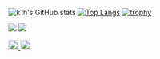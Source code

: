 ![k1h's GitHub stats](https://github-readme-stats.vercel.app/api?username=csenet&count_private=true&show_icons=true&theme=onedark)
[![Top Langs](https://github-readme-stats.vercel.app/api/top-langs/?username=csenet&layout=compact&theme=onedark)](https://github.com/anuraghazra/github-readme-stats)
[![trophy](https://github-profile-trophy.vercel.app/?username=csenet&column=8&theme=onedark)](https://github.com/ryo-ma/github-profile-trophy)

<img src="https://wakatime.com/share/@80e0c1c6-1963-49ab-9624-da3fb2bb3c5f/a19dc6c4-409b-4899-b999-98afa392bc56.svg">
<img src="https://wakatime.com/share/@80e0c1c6-1963-49ab-9624-da3fb2bb3c5f/357e1bc1-4e95-4a5e-82ad-65b35f352058.svg">
<p align="left"> 
   <a href="http://twitter.com/k1h_tech">
    <img height="20" src="https://img.shields.io/twitter/follow/csenet?label=Twitter&logo=twitter&style=flat" />
  </a>
   <a href="https://github.com/csenet">
    <img height="20" src="https://img.shields.io/github/followers/csenet?label=follow&logo=github&style=flat" />
  </a>
</p>
